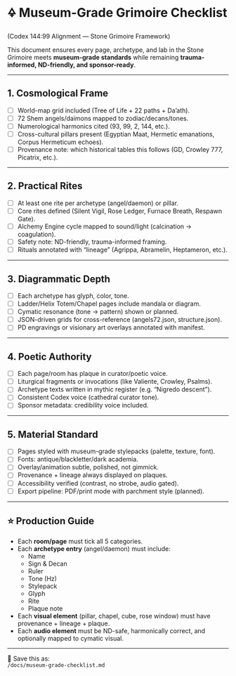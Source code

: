 # 🜍 Museum-Grade Grimoire Checklist  
(Codex 144:99 Alignment — Stone Grimoire Framework)

This document ensures every page, archetype, and lab in the Stone Grimoire meets **museum-grade standards** while remaining **trauma-informed, ND-friendly, and sponsor-ready**.

---

## 1. Cosmological Frame
- [ ] World-map grid included (Tree of Life + 22 paths + Da’ath).  
- [ ] 72 Shem angels/daimons mapped to zodiac/decans/tones.  
- [ ] Numerological harmonics cited (93, 99, 2, 144, etc.).  
- [ ] Cross-cultural pillars present (Egyptian Maat, Hermetic emanations, Corpus Hermeticum echoes).  
- [ ] Provenance note: which historical tables this follows (GD, Crowley 777, Picatrix, etc.).

---

## 2. Practical Rites
- [ ] At least one rite per archetype (angel/daemon) or pillar.  
- [ ] Core rites defined (Silent Vigil, Rose Ledger, Furnace Breath, Respawn Gate).  
- [ ] Alchemy Engine cycle mapped to sound/light (calcination → coagulation).  
- [ ] Safety note: ND-friendly, trauma-informed framing.  
- [ ] Rituals annotated with “lineage” (Agrippa, Abramelin, Heptameron, etc.).

---

## 3. Diagrammatic Depth
- [ ] Each archetype has glyph, color, tone.  
- [ ] Ladder/Helix Totem/Chapel pages include mandala or diagram.  
- [ ] Cymatic resonance (tone → pattern) shown or planned.  
- [ ] JSON-driven grids for cross-reference (angels72.json, structure.json).  
- [ ] PD engravings or visionary art overlays annotated with manifest.  

---

## 4. Poetic Authority
- [ ] Each page/room has plaque in curator/poetic voice.  
- [ ] Liturgical fragments or invocations (like Valiente, Crowley, Psalms).  
- [ ] Archetype texts written in mythic register (e.g. “Nigredo descent”).  
- [ ] Consistent Codex voice (cathedral curator tone).  
- [ ] Sponsor metadata: credibility voice included.  

---

## 5. Material Standard
- [ ] Pages styled with museum-grade stylepacks (palette, texture, font).  
- [ ] Fonts: antique/blackletter/dark academia.  
- [ ] Overlay/animation subtle, polished, not gimmick.  
- [ ] Provenance + lineage always displayed on plaques.  
- [ ] Accessibility verified (contrast, no strobe, audio gated).  
- [ ] Export pipeline: PDF/print mode with parchment style (planned).  

---

## ⭐ Production Guide
- Each **room/page** must tick all 5 categories.  
- Each **archetype entry** (angel/daemon) must include:  
  - Name  
  - Sign & Decan  
  - Ruler  
  - Tone (Hz)  
  - Stylepack  
  - Glyph  
  - Rite  
  - Plaque note  
- Each **visual element** (pillar, chapel, cube, rose window) must have provenance + lineage + plaque.  
- Each **audio element** must be ND-safe, harmonically correct, and optionally mapped to cymatic visual.  

---

📍 Save this as:  
`/docs/museum-grade-checklist.md`
